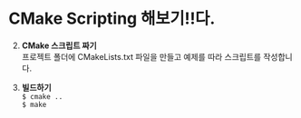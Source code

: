 # CMake Scripting 해보기!!다.
2. **CMake 스크립트 짜기**</br>
	프로젝트 폴더에 CMakeLists.txt 파일을 만들고 예제를 따라 스크립트를 작성합니다.

3. **빌드하기**</br>
	`$ cmake ..`</br>
	`$ make`</br>